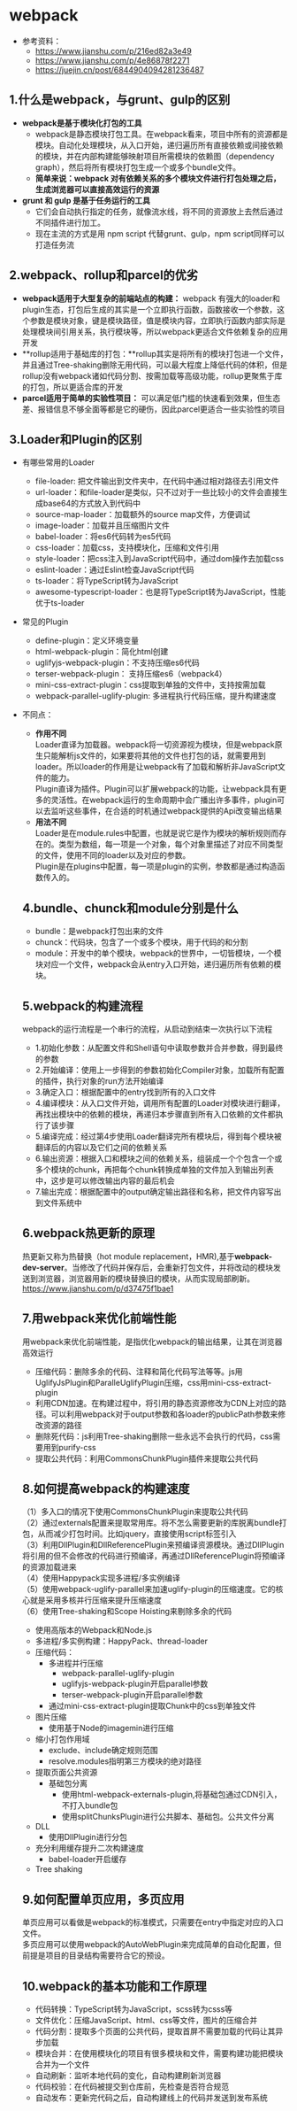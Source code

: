 # webpack
- 参考资料：
    - https://www.jianshu.com/p/216ed82a3e49
    - https://www.jianshu.com/p/4e86878f2271
    - https://juejin.cn/post/6844904094281236487
## 1.什么是webpack，与grunt、gulp的区别
- **webpack是基于模块化打包的工具**
    - webpack是静态模块打包工具。在webpack看来，项目中所有的资源都是模块。自动化处理模块，从入口开始，递归遍历所有直接依赖或间接依赖的模块，并在内部构建能够映射项目所需模块的依赖图（dependency graph），然后将所有模块打包生成一个或多个bundle文件。
    - **简单来说：webpack 对有依赖关系的多个模块文件进行打包处理之后，生成浏览器可以直接高效运行的资源**
- **grunt 和 gulp 是基于任务运行的工具**
    - 它们会自动执行指定的任务，就像流水线，将不同的资源放上去然后通过不同插件进行加工。
    - 现在主流的方式是用 npm script 代替grunt、gulp，npm script同样可以打造任务流

 ## 2.webpack、rollup和parcel的优劣
- **webpack适用于大型复杂的前端站点的构建：** webpack 有强大的loader和plugin生态，打包后生成的其实是一个立即执行函数，函数接收一个参数，这个参数是模块对象，键是模块路径，值是模块内容，立即执行函数内部实际是处理模块间引用关系，执行模块等，所以webpack更适合文件依赖复杂的应用开发
- **rollup适用于基础库的打包：**rollup其实是将所有的模块打包进一个文件，并且通过Tree-shaking删除无用代码，可以最大程度上降低代码的体积，但是rollup没有webpack诸如代码分割、按需加载等高级功能，rollup更聚焦于库的打包，所以更适合库的开发
- **parcel适用于简单的实验性项目：** 可以满足低门槛的快速看到效果，但生态差、报错信息不够全面等都是它的硬伤，因此parcel更适合一些实验性的项目

## 3.Loader和Plugin的区别
- 有哪些常用的Loader
    - file-loader: 把文件输出到文件夹中，在代码中通过相对路径去引用文件
    - url-loader：和file-loader是类似，只不过对于一些比较小的文件会直接生成base64的方式放入到代码中
    - source-map-loader：加载额外的source map文件，方便调试
    - image-loader：加载并且压缩图片文件
    - babel-loader：将es6代码转为es5代码
    - css-loader：加载css，支持模块化，压缩和文件引用
    - style-loader：把css注入到JavaScript代码中，通过dom操作去加载css
    - eslint-loader：通过Eslint检查JavaScript代码
    - ts-loader：将TypeScript转为JavaScript
    - awesome-typescript-loader：也是将TypeScript转为JavaScript，性能优于ts-loader
- 常见的Plugin
    - define-plugin：定义环境变量
    - html-webpack-plugin：简化html创建
    - uglifyjs-webpack-plugin：不支持压缩es6代码
    - terser-webpack-plugin： 支持压缩es6（webpack4）
    - mini-css-extract-plugin：css提取到单独的文件中，支持按需加载
    - webpack-parallel-uglify-plugin: 多进程执行代码压缩，提升构建速度
- 不同点：
    - **作用不同**  
    Loader直译为加载器。webpack将一切资源视为模块，但是webpack原生只能解析js文件的，如果要将其他的文件也打包的话，就需要用到loader。所以loader的作用是让webpack有了加载和解析非JavaScript文件的能力。    
    Plugin直译为插件。Plugin可以扩展webpack的功能，让webpack具有更多的灵活性。在webpack运行的生命周期中会广播出许多事件，plugin可以去监听这些事件，在合适的时机通过webpack提供的Api改变输出结果
    - **用法不同**  
    Loader是在module.rules中配置，也就是说它是作为模块的解析规则而存在的。类型为数组，每一项是一个对象，每个对象里描述了对应不同类型的文件，使用不同的loader以及对应的参数。  
    Plugin是在plugins中配置，每一项是plugin的实例，参数都是通过构造函数传入的。

    ## 4.bundle、chunck和module分别是什么
    - bundle：是webpack打包出来的文件
    - chunck：代码块，包含了一个或多个模块，用于代码的和分割
    - module：开发中的单个模块，webpack的世界中，一切皆模块，一个模块对应一个文件，webpack会从entry入口开始，递归遍历所有依赖的模块。

    ## 5.webpack的构建流程  
    webpack的运行流程是一个串行的流程，从启动到结束一次执行以下流程
    - 1.初始化参数：从配置文件和Shell语句中读取参数并合并参数，得到最终的参数
    - 2.开始编译：使用上一步得到的参数初始化Compiler对象，加载所有配置的插件，执行对象的run方法开始编译
    - 3.确定入口：根据配置中的entry找到所有的入口文件
    - 4.编译模块：从入口文件开始，调用所有配置的Loader对模块进行翻译，再找出模块中的依赖的模块，再递归本步骤直到所有入口依赖的文件都执行了该步骤
    - 5.编译完成：经过第4步使用Loader翻译完所有模块后，得到每个模块被翻译后的内容以及它们之间的依赖关系
    - 6.输出资源：根据入口和模块之间的依赖关系，组装成一个个包含一个或多个模块的chunk，再把每个chunk转换成单独的文件加入到输出列表中，这步是可以修改输出内容的最后机会
    - 7.输出完成：根据配置中的output确定输出路径和名称，把文件内容写出到文件系统中

    ## 6.webpack热更新的原理
    热更新又称为热替换（hot module replacement，HMR),基于**webpack-dev-server**。当修改了代码并保存后，会重新打包文件，并将改动的模块发送到浏览器，浏览器用新的模块替换旧的模块，从而实现局部刷新。 
    https://www.jianshu.com/p/d37475f1bae1 

    ## 7.用webpack来优化前端性能
    用webpack来优化前端性能，是指优化webpack的输出结果，让其在浏览器高效运行
    - 压缩代码：删除多余的代码、注释和简化代码写法等等。js用UglifyJsPlugin和ParalleUglifyPlugin压缩，css用mini-css-extract-plugin
    - 利用CDN加速。在构建过程中，将引用的静态资源修改为CDN上对应的路径。可以利用webpack对于output参数和各loader的publicPath参数来修改资源的路径
    - 删除死代码：js利用Tree-shaking删除一些永远不会执行的代码，css需要用到purify-css
    - 提取公共代码：利用CommonsChunkPlugin插件来提取公共代码
    ## 8.如何提高webpack的构建速度  
    （1）多入口的情况下使用CommonsChunkPlugin来提取公共代码  
    （2）通过externals配置来提取常用库。将不怎么需要更新的库脱离bundle打包，从而减少打包时间。比如jquery，直接使用script标签引入  
    （3）利用DllPlugin和DllReferencePlugin来预编译资源模块。通过DllPlugin将引用的但不会修改的代码进行预编译，再通过DllReferencePlugin将预编译的资源加载进来  
    （4）使用Happypack实现多进程/多实例编译  
    （5）使用webpack-uglify-parallel来加速uglify-plugin的压缩速度。它的核心就是采用多核并行压缩来提升压缩速度  
    （6）使用Tree-shaking和Scope Hoisting来剔除多余的代码


    - 使用高版本的Webpack和Node.js
    - 多进程/多实例构建：HappyPack、thread-loader
    - 压缩代码：
      - 多进程并行压缩
        - webpack-parallel-uglify-plugin
        - uglifyjs-webpack-plugin开启parallel参数
        - terser-webpack-plugin开启parallel参数
      - 通过mini-css-extract-plugin提取Chunk中的css到单独文件
    - 图片压缩
      - 使用基于Node的imagemin进行压缩
    - 缩小打包作用域
      - exclude、include确定规则范围
      - resolve.modules指明第三方模块的绝对路径
    - 提取页面公共资源
      - 基础包分离
        - 使用html-webpack-externals-plugin,将基础包通过CDN引入，不打入bundle包
        - 使用splitChunksPlugin进行公共脚本、基础包。公共文件分离
    - DLL
      - 使用DllPlugin进行分包
    - 充分利用缓存提升二次构建速度
      - babel-loader开启缓存
    - Tree shaking
    ## 9.如何配置单页应用，多页应用
    单页应用可以看做是webpack的标准模式，只需要在entry中指定对应的入口文件。  
    多页应用可以使用webpack的AutoWebPlugin来完成简单的自动化配置，但前提是项目的目录结构需要符合它的预设。
    ## 10.webpack的基本功能和工作原理
    - 代码转换：TypeScript转为JavaScript，scss转为csss等
    - 文件优化：压缩JavaScript、html、css等文件，图片的压缩合并
    - 代码分割：提取多个页面的公共代码，提取首屏不需要加载的代码让其异步加载
    - 模块合并：在使用模块化的项目有很多模块和文件，需要构建功能把模块合并为一个文件
    - 自动刷新：监听本地代码的变化，自动构建刷新浏览器
    - 代码校验：在代码被提交到仓库前，先检查是否符合规范
    - 自动发布：更新完代码之后，自动构建线上的代码并发送到发布系统


